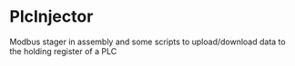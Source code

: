 # PlcInjector
Modbus stager in assembly and some scripts to upload/download data to the holding register of a PLC
